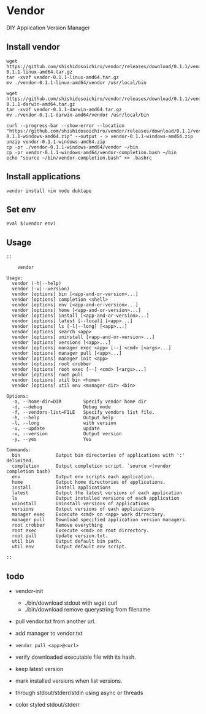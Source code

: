 # Vendor

DIY Application Version Manager

## Install vendor

```
wget https://github.com/shishidosoichiro/vendor/releases/download/0.1.1/vendor-0.1.1-linux-amd64.tar.gz
tar -xvzf vendor-0.1.1-linux-amd64.tar.gz
mv ./vendor-0.1.1-linux-amd64/vendor /usr/local/bin
```

```
wget https://github.com/shishidosoichiro/vendor/releases/download/0.1.1/vendor-0.1.1-darwin-amd64.tar.gz
tar -xvzf vendor-0.1.1-darwin-amd64.tar.gz
mv ./vendor-0.1.1-darwin-amd64/vendor /usr/local/bin
```

```
curl --progress-bar --show-error --location "https://github.com/shishidosoichiro/vendor/releases/download/0.1.1/vendor-0.1.1-windows-amd64.zip" --output - > vendor-0.1.1-windows-amd64.zip
unzip vendor-0.1.1-windows-amd64.zip
cp -pr ./vendor-0.1.1-windows-amd64/vendor ~/bin
cp -pr vendor-0.1.1-windows-amd64/vendor-completion.bash ~/bin
echo "source ~/bin/vendor-completion.bash" >> .bashrc
```

## Install applications

```
vendor install nim node duktape
```

## Set env

```
eval $(vendor env)
```


## Usage

```
::

    vendor

Usage:
  vendor (-h|--help)
  vendor (-v|--version)
  vendor [options] bin [<app-and-or-version>...]
  vendor [options] completion <shell>
  vendor [options] env [<app-and-or-version>...]
  vendor [options] home [<app-and-or-version>...]
  vendor [options] install [<app-and-or-version>...]
  vendor [options] latest [--local] [<app>...]
  vendor [options] ls [-l|--long] [<app>...]
  vendor [options] search <app>
  vendor [options] uninstall [<app-and-or-version>...]
  vendor [options] versions [<app>...]
  vendor [options] manager exec <app> [--] <cmd> [<args>...]
  vendor [options] manager pull [<app>...]
  vendor [options] manager init <app>
  vendor [options] root crobber
  vendor [options] root exec [--] <cmd> [<args>...]
  vendor [options] root pull
  vendor [options] util bin <home>
  vendor [options] util env <manager-dir> <bin>

Options:
  -a, --home-dir=DIR        Specify vendor home dir
  -d, --debug               Debug mode
  -f, --vendors-list=FILE   Specify vendors list file.
  -h, --help                Output help
  -l, --long                with version
  -u, --update              update
  -v, --version             Output version
  -y, --yes                 Yes

Commands:
  bin             Output bin directories of applications with ':' delimited.
  completion      Output completion script. `source <(vendor completion bash)`
  env             Output env scripts each application.
  home            Output home directories of applications.
  install         Install applications
  latest          Output the latest versions of each application
  ls              Output installed versions of each application
  uninstall       Uninstall versions of applications
  versions        Output versions of each applications
  manager exec    Excecute <cmd> on <app> work dirrectory.
  manager pull    Download specified application version managers.
  root crobber    Remove everything
  root exec       Excecute <cmd> on root dirrectory.
  root pull       Update version.txt.
  util bin        Output default bin path.
  util env        Output default env script.

::
```


## todo

- vendor-init
  - ./bin/download stdout with wget curl
  - ./bin/download remove querystring from filename
- pull vendor.txt from another url.
- add manager to vendor.txt
- `vendor pull <app>@<url>`
- verify downloaded executable file with its hash.
- keep latest version
- mark installed versions when list versions.


- through stdout/stderr/stdin using async or threads
- color styled stdout/stderr
